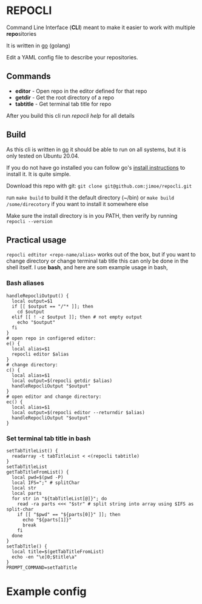 # REPOCLI

Command Line Interface (**CLI**) meant to make it easier to work with multiple **repo**sitories

It is written in [go](https://golang.org/) (golang)

Edit a YAML config file to describe your repositories.

## Commands

* **editor** - Open repo in the editor defined for that repo
* **getdir** - Get the root directory of a repo
* **tabtitle** - Get terminal tab title for repo

After you build this cli run *repocli help* for all details

## Build

As this cli is written in [go](https://golang.org/) it should be able to run on all systems, but it is only tested on Ubuntu 20.04.

If you do not have go installed you can follow go's [install instructions](https://golang.org/doc/install) to install it.  It is quite simple.

Download this repo with git: `git clone git@github.com:jimoe/repocli.git`

run `make build` to build it the default directory (~/bin)
or `make build /some/direcotory` if you want to install it somewhere else

Make sure the install directory is in you PATH, then verify by running `repocli --version`

## Practical usage

`repocli edtitor <repo-name/alias>` works out of the box, but if you want to change directory or change terminal tab title this can only be done in the shell itself.  I use **bash**, and here are som example usage in bash,

### Bash aliases

```shell
handleRepocliOutput() {
  local output=$1
  if [[ $output == "/"* ]]; then
    cd $output
  elif [[ ! -z $output ]]; then # not empty output
    echo "$output"
  fi
}
# open repo in configered editor:
e() {
  local alias=$1
  repocli editor $alias
}
# change directory:
c() {
  local alias=$1
  local output=$(repocli getdir $alias)
  handleRepocliOutput "$output"
}
# open editor and change directory:
ec() {
  local alias=$1
  local output=$(repocli editor --returndir $alias)
  handleRepocliOutput "$output"
}
```

### Set terminal tab title in bash
```shell
setTabTitleList() {
  readarray -t tabTitleList < <(repocli tabtitle)
}
setTabTitleList
getTabTitleFromList() {
  local pwd=$(pwd -P)
  local IFS=";" # splitChar
  local str
  local parts
  for str in "${tabTitleList[@]}"; do
    read -ra parts <<< "$str" # split string into array using $IFS as split-char
    if [[ "$pwd" == "${parts[0]}" ]]; then
      echo "${parts[1]}"
      break
    fi
  done
}
setTabTitle() {
  local title=$(getTabTitleFromList)
  echo -en "\e]0;$title\a"
}
PROMPT_COMMAND=setTabTitle
```

# Example config
